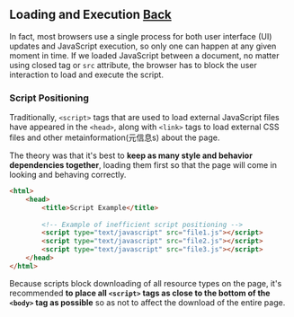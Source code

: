 ## Loading and Execution [Back](./../high_performance.md)

In fact, most browsers use a single process for both user interface (UI) updates and JavaScript execution, so only one can happen at any given moment in time. If we loaded JavaScript between a document, no matter using closed tag or `src` attribute, the browser has to block the user interaction to load and execute the script.

### Script Positioning

Traditionally, `<script>` tags that are used to load external JavaScript files have appeared in the `<head>`, along with `<link>` tags to load external CSS files and other metainformation(元信息s) about the page.

The theory was that it's best to **keep as many style and behavior dependencies together**, loading them first so that the page will come in looking and behaving correctly.

```html
<html>
    <head>
        <title>Script Example</title>
        
        <!-- Example of inefficient script positioning -->
        <script type="text/javascript" src="file1.js"></script>
        <script type="text/javascript" src="file2.js"></script>
        <script type="text/javascript" src="file3.js"></script>
    </head>
</html>
```

Because scripts block downloading of all resource types on the page, it's recommended **to place all `<script>` tags as close to the bottom of the `<body>` tag as possible** so as not to affect the download of the entire page.
